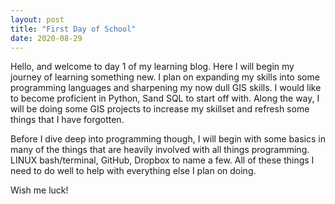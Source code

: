```yaml
---
layout: post
title: "First Day of School"
date: 2020-08-29
---
```


Hello, and welcome to day 1 of my learning blog. Here I will begin my journey of learning something new. I plan on expanding my skills into some programming languages and sharpening my now dull GIS skills. I would like to become proficient in Python, Sand SQL to start off with. Along the way, I will be doing some GIS projects to increase my skillset and refresh some things that I have forgotten.

Before I dive deep into programming though, I will begin with some basics in many of the things that are heavily involved with all things programming. LINUX bash/terminal, GitHub, Dropbox to name a few. All of these things I need to do well to help with everything else I plan on doing.

Wish me luck!
